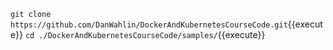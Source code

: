 `git clone https://github.com/DanWahlin/DockerAndKubernetesCourseCode.git`{{execute}}
`cd ./DockerAndKubernetesCourseCode/samples/`{{execute}}
